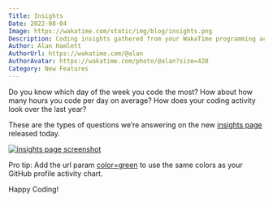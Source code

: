 ```yaml
---
Title: Insights
Date: 2022-08-04
Image: https://wakatime.com/static/img/blog/insights.png
Description: Coding insights gathered from your WakaTime programming activity.
Author: Alan Hamlett
AuthorUrl: https://wakatime.com/@alan
AuthorAvatar: https://wakatime.com/photo/@alan?size=420
Category: New Features
---
```


Do you know which day of the week you code the most?
How about how many hours you code per day on average?
How does your coding activity look over the last year?

These are the types of questions we’re answering on the new [insights page][insights] released today.

<a href="https://wakatime.com/insights"><img src="https://wakatime.com/static/img/blog/insights.gif" class="img-responsive" alt="insights page screenshot" /></a>

Pro tip: Add the url param [color=green][insights green] to use the same colors as your GitHub profile activity chart.

Happy Coding!


[insights]: https://wakatime.com/insights
[insights green]: https://wakatime.com/insights?color=green
